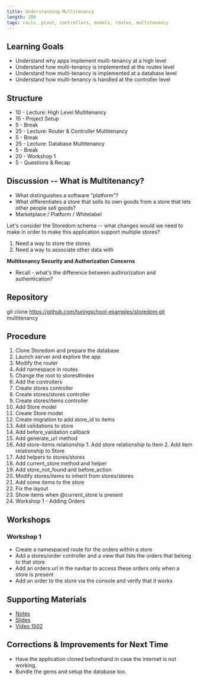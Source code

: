 ```yaml
---
title: Understanding Multitenancy
length: 180
tags: rails, pivot, controllers, models, routes, multitenancy
---
```


## Learning Goals

* Understand why apps implement multi-tenancy at a high level
* Understand how multi-tenancy is implemented at the routes level
* Understand how multi-tenancy is implemented at a database level
* Understand how multi-tenancy is handled at the controller level

## Structure

* 10 - Lecture: High Level Multitenancy
* 15 - Project Setup
* 5 - Break
* 25 - Lecture: Router & Controller Multitenancy
* 5 - Break
* 25 - Lecture: Database Multitenancy
* 5 - Break
* 20 - Workshop 1
* 5 - Questions & Recap

## Discussion -- What is Multitenancy?

* What distinguishes a software "platform"?
* What differentiates a store that sells its own goods from a store that lets other people sell goods?
* Marketplace / Platform / Whitelabel

Let's consider the Storedom schema -- what changes would we need to make in order to
make this application support multiple stores?

1. Need a way to store the stores
2. Need a way to associate other data with

__Multitenancy Security and Authorization Concerns__

* Recall - what's the difference between authrorization and authentication?

## Repository

git clone https://github.com/turingschool-examples/storedom.git multitenancy

## Procedure

1. Clone Storedom and prepare the database
2. Launch server and explore the app
3. Modify the router
  1. Add namespace in routes
  2. Change the root to stores#index
4. Add the controllers
  1. Create stores controller
  2. Create stores/stores controller
  3. Create stores/items controller
5. Add Store model
  1. Create Store model
  2. Create migration to add store_id to items
  3. Add validations to store
  4. Add before_validation callback
  5. Add generate_url method
  6. Add store-items relationship
    1. Add store relationship to Item
    2. Add item relationship to Store
6. Add helpers to stores/stores
  1. Add current_store method and helper
  2. Add store_not_found and before_action
  3. Modify stores/items to inherit from stores/stores
7. Add some items to the store
8. Fix the layout
  1. Show items when @current_store is present
9. Workshop 1 - Adding Orders

## Workshops

### Workshop 1

* Create a namespaced route for the orders within a store
* Add a stores/order controller and a view that lists the orders that belong to that store
* Add an orders url in the navbar to access these orders only when a store is present
* Add an order to the store via the console and verify that it works

## Supporting Materials

* [Notes](https://www.dropbox.com/s/kpm2ddj6k08hzrk/Turing%20-%20Understanding%20Multitenancy%20%28Notes%29.pages?dl=0)
* [Slides](https://www.dropbox.com/s/7so7sacihvoelfs/Turing%20-%20Understanding%20Multitenancy.key?dl=0)
* [Video 1502](https://vimeo.com/128198524)

## Corrections & Improvements for Next Time

* Have the application cloned beforehand in case the internet is not working.
* Bundle the gems and setup the database too.
